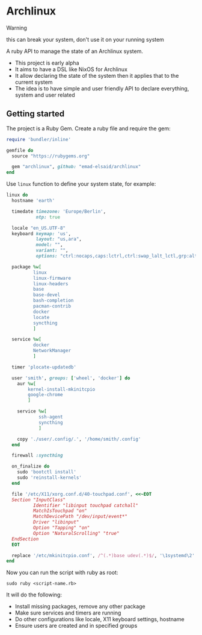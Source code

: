 # Archlinux

> [!WARNING]
> this can break your system, don't use it on your running system

A ruby API to manage the state of an Archlinux system.

* This project is early alpha
* It aims to have a DSL like NixOS for Archlinux
* It allow declaring the state of the system then it applies that to the current system
* The idea is to have simple and user friendly API to declare everything, system and user related

## Getting started

The project is a Ruby Gem. Create a ruby file and require the gem:

```ruby
require 'bundler/inline'

gemfile do
  source "https://rubygems.org"

  gem "archlinux", github: "emad-elsaid/archlinux"
end
```

Use `linux` function to define your system state, for example:

```ruby
linux do
  hostname 'earth'

  timedate timezone: 'Europe/Berlin',
           ntp: true

  locale "en_US.UTF-8"
  keyboard keymap: 'us',
           layout: "us,ara",
           model: "",
           variant: "",
           options: "ctrl:nocaps,caps:lctrl,ctrl:swap_lalt_lctl,grp:alt_space_toggle"

  package %w[
          linux
          linux-firmware
          linux-headers
          base
          base-devel
          bash-completion
          pacman-contrib
          docker
          locate
          syncthing
          ]

  service %w[
          docker
          NetworkManager
          ]

  timer 'plocate-updatedb'

  user 'smith', groups: ['wheel', 'docker'] do
    aur %w[
        kernel-install-mkinitcpio
        google-chrome
        ]

    service %w[
            ssh-agent
            syncthing
            ]

    copy './user/.config/.', '/home/smith/.config'
  end

  firewall :syncthing

  on_finalize do
    sudo 'bootctl install'
    sudo 'reinstall-kernels'
  end

  file '/etc/X11/xorg.conf.d/40-touchpad.conf', <<~EOT
  Section "InputClass"
          Identifier "libinput touchpad catchall"
          MatchIsTouchpad "on"
          MatchDevicePath "/dev/input/event*"
          Driver "libinput"
          Option "Tapping" "on"
          Option "NaturalScrolling" "true"
  EndSection
  EOT

  replace '/etc/mkinitcpio.conf', /^(.*)base udev(.*)$/, '\1systemd\2'
end
```

Now you can run the script with ruby as root:

```shell
sudo ruby <script-name.rb>
```


It will do the following:
- Install missing packages, remove any other package
- Make sure services and timers are running
- Do other configurations like locale, X11 keyboard settings, hostname
- Ensure users are created and in specified groups
